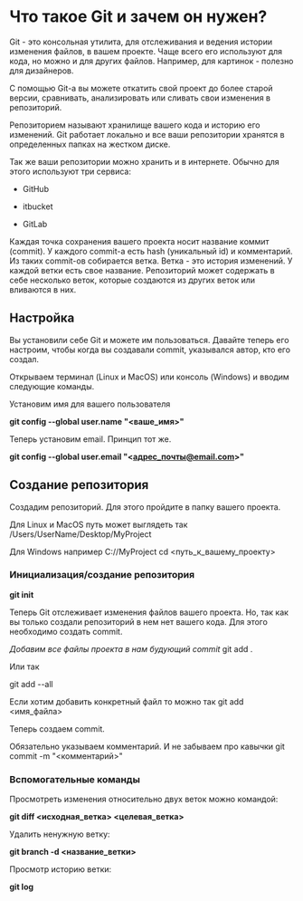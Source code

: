 # Что такое Git и зачем он нужен?
Git - это консольная утилита, для отслеживания и ведения истории изменения файлов, в вашем проекте. Чаще всего его используют для кода, но можно и для других файлов. Например, для картинок - полезно для дизайнеров.

С помощью Git-a вы можете откатить свой проект до более старой версии, сравнивать, анализировать или сливать свои изменения в репозиторий.

Репозиторием называют хранилище вашего кода и историю его изменений. Git работает локально и все ваши репозитории хранятся в определенных папках на жестком диске.

Так же ваши репозитории можно хранить и в интернете. Обычно для этого используют три сервиса:

* GitHub

* itbucket

* GitLab

Каждая точка сохранения вашего проекта носит название коммит (commit). У каждого commit-a есть hash (уникальный id) и комментарий. Из таких commit-ов собирается ветка. Ветка - это история изменений. У каждой ветки есть свое название. Репозиторий может содержать в себе несколько веток, которые создаются из других веток или вливаются в них.

## Настройка

Вы установили себе Git и можете им пользоваться. Давайте теперь его настроим, чтобы когда вы создавали commit, указывался автор, кто его создал.

Открываем терминал (Linux и MacOS) или консоль (Windows) и вводим следующие команды.

Установим имя для вашего пользователя

**git config --global user.name "<ваше_имя>"**

Теперь установим email. 
Принцип тот же.

**git config --global user.email "<адрес_почты@email.com>"**

## Создание репозитория

Создадим репозиторий. Для этого пройдите в папку вашего проекта.

Для Linux и MacOS путь может выглядеть так 
/Users/UserName/Desktop/MyProject

Для Windows например С://MyProject
cd <путь_к_вашему_проекту>

### Инициализация/создание репозитория

**git init**

Теперь Git отслеживает изменения файлов вашего проекта. Но, так как вы только создали репозиторий в нем нет вашего кода. Для этого необходимо создать commit.

*Добавим все файлы проекта в нам будующий commit*
git add .

Или так

git add --all

Если хотим добавить конкретный файл то можно так
git add <имя_файла> 

Теперь создаем commit.

Обязательно указываем комментарий.
И не забываем про кавычки
git commit -m "<комментарий>"

### Вспомогательные команды
Просмотреть изменения относительно двух веток можно командой:

**git diff <исходная_ветка> <целевая_ветка>**

Удалить ненужную ветку:

**git branch -d <название_ветки>**

Просмотр историю ветки:

**git log**